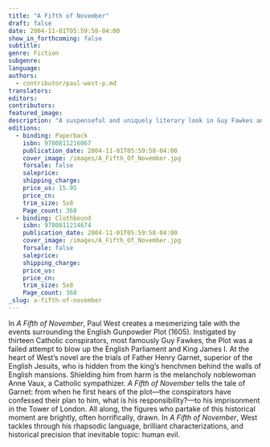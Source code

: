 ```yaml
---
title: "A Fifth of November"
draft: false
date: 2004-11-01T05:59:58-04:00
show_in_forthcoming: false
subtitle:
genre: Fiction
subgenre:
language:
authors:
  - contributor/paul-west-p.md
translators:
editors:
contributors:
featured_image:
description: "A suspenseful and uniquely literary look in Guy Fawkes and the English Gunpowder Plot of 1605, by one of America's most celebrated writers. "
editions:
  - binding: Paperback
    isbn: 9780811216067
    publication_date: 2004-11-01T05:59:58-04:00
    cover_image: /images/A_Fifth_Of_November.jpg
    forsale: false
    saleprice:
    shipping_charge:
    price_us: 15.95
    price_cn:
    trim_size: 5x8
    Page_count: 368
  - binding: Clothbound
    isbn: 9780811214674
    publication_date: 2004-11-01T05:59:58-04:00
    cover_image: /images/A_Fifth_Of_November.jpg
    forsale: false
    saleprice:
    shipping_charge:
    price_us:
    price_cn:
    trim_size: 5x8
    Page_count: 368
_slug: a-fifth-of-november
---
```


In _A Fifth of November_, Paul West creates a mesmerizing tale with the events surrounding the English Gunpowder Plot (1605). Instigated by thirteen Catholic conspirators, most famously Guy Fawkes, the Plot was a failed attempt to blow up the English Parliament and King James I. At the heart of West’s novel are the trials of Father Henry Garnet, superior of the English Jesuits, who is hidden from the king’s henchmen behind the walls of English mansions. Shielding him from harm is the melancholy noblewoman Anne Vaux, a Catholic sympathizer. _A Fifth of November_ tells the tale of Garnet: from when he first hears of the plot––the conspirators have confessed their plan to him, what is his responsibility?––to his imprisonment in the Tower of London. All along, the figures who partake of this historical moment are brightly, often horrifically, drawn. In _A Fifth of November_, West tackles through his rhapsodic language, brilliant characterizations, and historical precision that inevitable topic: human evil.

